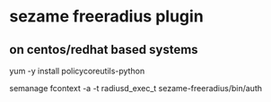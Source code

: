 # sezame freeradius plugin

## on centos/redhat based systems

yum -y install policycoreutils-python

semanage  fcontext -a -t radiusd_exec_t sezame-freeradius/bin/auth
